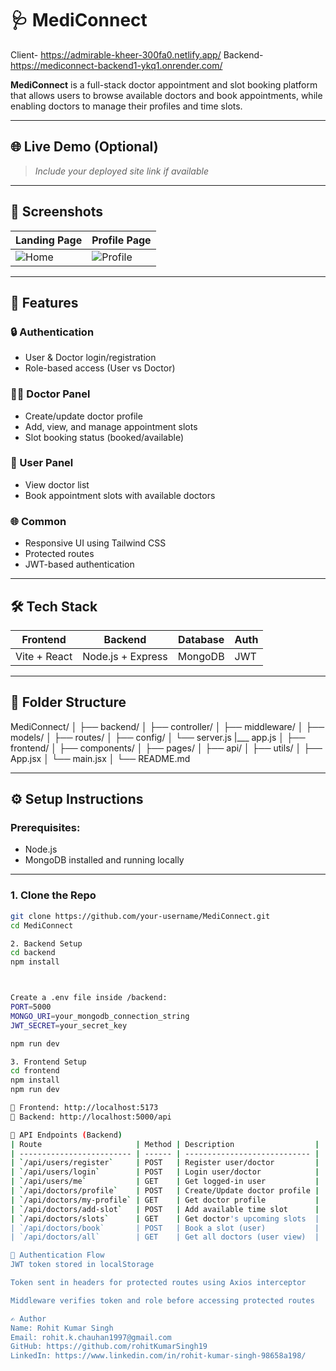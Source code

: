 # 🩺 MediConnect

Client- https://admirable-kheer-300fa0.netlify.app/
Backend-https://mediconnect-backend1-ykq1.onrender.com/

**MediConnect** is a full-stack doctor appointment and slot booking platform that allows users to browse available doctors and book appointments, while enabling doctors to manage their profiles and time slots.

---

## 🌐 Live Demo (Optional)

> _Include your deployed site link if available_

---

## 📸 Screenshots

| Landing Page | Profile Page |
|--------------|--------------|
| ![Home](https://via.placeholder.com/300x180.png?text=Home+Page) | ![Profile](https://via.placeholder.com/300x180.png?text=Profile+Page) |

---

## 🚀 Features

### 🔒 Authentication
- User & Doctor login/registration
- Role-based access (User vs Doctor)

### 👨‍⚕️ Doctor Panel
- Create/update doctor profile
- Add, view, and manage appointment slots
- Slot booking status (booked/available)

### 👥 User Panel
- View doctor list
- Book appointment slots with available doctors

### 🌐 Common
- Responsive UI using Tailwind CSS
- Protected routes
- JWT-based authentication

---

## 🛠 Tech Stack

| Frontend | Backend | Database | Auth |
|----------|---------|----------|------|
| Vite + React | Node.js + Express | MongoDB | JWT |

---

## 🧰 Folder Structure

MediConnect/
│
├── backend/
│ ├── controller/
│ ├── middleware/
│ ├── models/
│ ├── routes/
│ ├── config/
│ └── server.js
  |___ app.js
│
├── frontend/
│ ├── components/
│ ├── pages/
│ ├── api/
│ ├── utils/
│ ├── App.jsx
│ └── main.jsx
│
└── README.md



---

## ⚙️ Setup Instructions

### Prerequisites:
- Node.js
- MongoDB installed and running locally

---

### 1. Clone the Repo

```bash
git clone https://github.com/your-username/MediConnect.git
cd MediConnect

2. Backend Setup
cd backend
npm install



Create a .env file inside /backend:
PORT=5000
MONGO_URI=your_mongodb_connection_string
JWT_SECRET=your_secret_key

npm run dev

3. Frontend Setup
cd frontend
npm install
npm run dev

📍 Frontend: http://localhost:5173
📍 Backend: http://localhost:5000/api

🧪 API Endpoints (Backend)
| Route                     | Method | Description                  |
| ------------------------- | ------ | ---------------------------- |
| `/api/users/register`     | POST   | Register user/doctor         |
| `/api/users/login`        | POST   | Login user/doctor            |
| `/api/users/me`           | GET    | Get logged-in user           |
| `/api/doctors/profile`    | POST   | Create/Update doctor profile |
| `/api/doctors/my-profile` | GET    | Get doctor profile           |
| `/api/doctors/add-slot`   | POST   | Add available time slot      |
| `/api/doctors/slots`      | GET    | Get doctor's upcoming slots  |
| `/api/doctors/book`       | POST   | Book a slot (user)           |
| `/api/doctors/all`        | GET    | Get all doctors (user view)  |

🔐 Authentication Flow
JWT token stored in localStorage

Token sent in headers for protected routes using Axios interceptor

Middleware verifies token and role before accessing protected routes

✍️ Author
Name: Rohit Kumar Singh
Email: rohit.k.chauhan1997@gmail.com
GitHub: https://github.com/rohitKumarSingh19
LinkedIn: https://www.linkedin.com/in/rohit-kumar-singh-98658a198/



